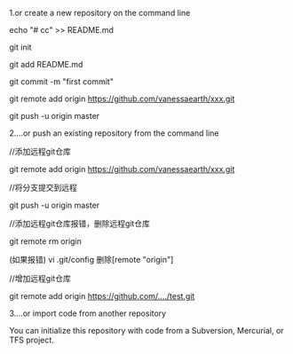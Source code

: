 
1.or create a new repository on the command line

echo "# cc" >> README.md

git init

git add README.md

git commit -m "first commit"

git remote add origin https://github.com/vanessaearth/xxx.git

git push -u origin master


2.…or push an existing repository from the command line

//添加远程git仓库

git remote add origin https://github.com/vanessaearth/xxx.git

//将分支提交到远程

git push -u origin master

//添加远程git仓库报错，删除远程git仓库

git remote rm origin

(如果报错) vi .git/config 删除[remote "origin"]

//增加远程git仓库

git remote add origin https://github.com/..../test.git

3.…or import code from another repository

You can initialize this repository with code from a Subversion, Mercurial, or 
TFS project.
